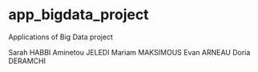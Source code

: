 # app_bigdata_project
Applications of Big Data project 

Sarah HABBI 
Aminetou JELEDI
Mariam MAKSIMOUS
Evan ARNEAU 
Doria DERAMCHI
